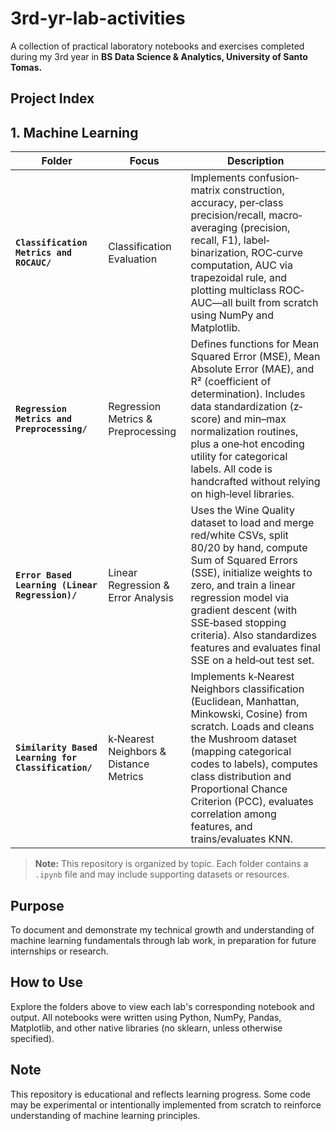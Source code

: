 # 3rd-yr-lab-activities

A collection of practical laboratory notebooks and exercises completed during my 3rd year in **BS Data Science & Analytics, University of Santo Tomas.**

## Project Index

## 1. Machine Learning

| Folder                                              | Focus                                  | Description                                                                                                                                                                                                                                                                                                      |
|-----------------------------------------------------|----------------------------------------|------------------------------------------------------------------------------------------------------------------------------------------------------------------------------------------------------------------------------------------------------------------------------------------------------------------|
| **`Classification Metrics and ROCAUC/`**            | Classification Evaluation              | Implements confusion‐matrix construction, accuracy, per‐class precision/recall, macro‐averaging (precision, recall, F1), label‐binarization, ROC‐curve computation, AUC via trapezoidal rule, and plotting multiclass ROC‐AUC—all built from scratch using NumPy and Matplotlib.                                        |
| **`Regression Metrics and Preprocessing/`**          | Regression Metrics & Preprocessing      | Defines functions for Mean Squared Error (MSE), Mean Absolute Error (MAE), and R² (coefficient of determination). Includes data standardization (z‐score) and min–max normalization routines, plus a one‐hot encoding utility for categorical labels. All code is handcrafted without relying on high‐level libraries. |
| **`Error Based Learning (Linear Regression)/`**     | Linear Regression & Error Analysis      | Uses the Wine Quality dataset to load and merge red/white CSVs, split 80/20 by hand, compute Sum of Squared Errors (SSE), initialize weights to zero, and train a linear regression model via gradient descent (with SSE‐based stopping criteria). Also standardizes features and evaluates final SSE on a held‐out test set.     |
| **`Similarity Based Learning for Classification/`** | k‐Nearest Neighbors & Distance Metrics   | Implements k‐Nearest Neighbors classification (Euclidean, Manhattan, Minkowski, Cosine) from scratch. Loads and cleans the Mushroom dataset (mapping categorical codes to labels), computes class distribution and Proportional Chance Criterion (PCC), evaluates correlation among features, and trains/evaluates KNN.                                         |

> **Note:** This repository is organized by topic. Each folder contains a `.ipynb` file and may include supporting datasets or resources.

## Purpose
To document and demonstrate my technical growth and understanding of machine learning fundamentals through lab work, in preparation for future internships or research.

## How to Use
Explore the folders above to view each lab's corresponding notebook and output. All notebooks were written using Python, NumPy, Pandas, Matplotlib, and other native libraries (no sklearn, unless otherwise specified).

## Note
This repository is educational and reflects learning progress. Some code may be experimental or intentionally implemented from scratch to reinforce understanding of machine learning principles.
